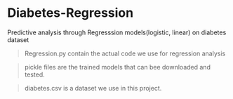 # Diabetes-Regression
Predictive analysis through Regresssion models(logistic, linear) on diabetes dataset 

>Regression.py contain the actual code we use for regression analysis

>pickle files are the trained models that can bee downloaded and tested.

>diabetes.csv is a dataset we use in this project.
